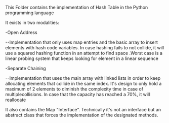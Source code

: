 This Folder contains the implementation of Hash Table in the Python programming language

It exists in two modalities:

-Open Address

--Implementation that only uses map entries and the basic array to insert elements with hash code variables. In case hashing fails to not collide, it will use a squared hashing function in an attempt to find space .Worst case is a linear probing system that keeps looking for element in a linear sequence

-Separate Chaining

--Implementation that uses the main array with linked lists in order to keep allocating elements that collide in the same index. It's design to only hold a maximum of 2 elements to diminish the complexity time in case of multiplecollisions. In case that the capacity has reached a 70%, it will reallocate

It also contains the Map "Interface". Technically it's not an interface but an abstract class that forces the implementation of the designated methods.
